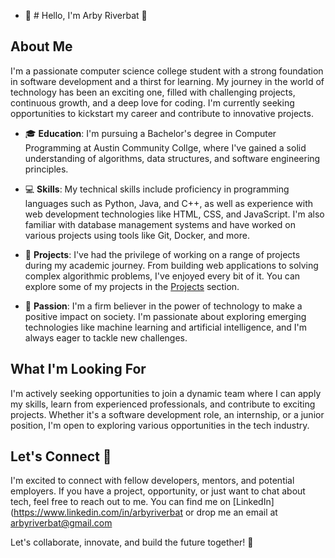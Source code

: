 - 👋 # Hello, I'm Arby Riverbat 👋

## About Me

I'm a passionate computer science college student with a strong foundation in software development and a thirst for learning. My journey in the world of technology has been an exciting one, filled with challenging projects, continuous growth, and a deep love for coding. I'm currently seeking opportunities to kickstart my career and contribute to innovative projects.

- 🎓 **Education**: I'm pursuing a Bachelor's degree in Computer Programming at Austin Community Collge, where I've gained a solid understanding of algorithms, data structures, and software engineering principles.

- 💻 **Skills**: My technical skills include proficiency in programming languages such as Python, Java, and C++, as well as experience with web development technologies like HTML, CSS, and JavaScript. I'm also familiar with database management systems and have worked on various projects using tools like Git, Docker, and more.

- 🚀 **Projects**: I've had the privilege of working on a range of projects during my academic journey. From building web applications to solving complex algorithmic problems, I've enjoyed every bit of it. You can explore some of my projects in the [Projects](https://github.com/YourGitHubUsername?tab=repositories) section.

- 🌱 **Passion**: I'm a firm believer in the power of technology to make a positive impact on society. I'm passionate about exploring emerging technologies like machine learning and artificial intelligence, and I'm always eager to tackle new challenges.

## What I'm Looking For

I'm actively seeking opportunities to join a dynamic team where I can apply my skills, learn from experienced professionals, and contribute to exciting projects. Whether it's a software development role, an internship, or a junior position, I'm open to exploring various opportunities in the tech industry.

## Let's Connect 🤝

I'm excited to connect with fellow developers, mentors, and potential employers. If you have a project, opportunity, or just want to chat about tech, feel free to reach out to me. You can find me on [LinkedIn](https://www.linkedin.com/in/arbyriverbat or drop me an email at arbyriverbat@gmail.com

Let's collaborate, innovate, and build the future together! 🚀
